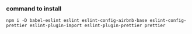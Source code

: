 ### command to install

```
npm i -D babel-eslint eslint eslint-config-airbnb-base eslint-config-prettier eslint-plugin-import eslint-plugin-prettier prettier
```
